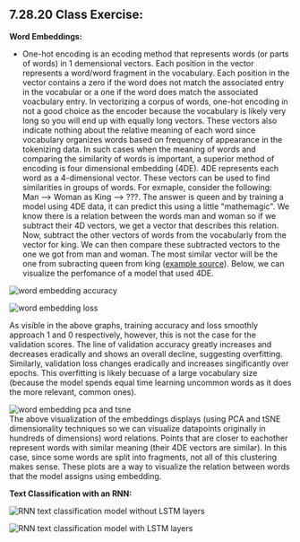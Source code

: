 ## 7.28.20 Class Exercise:<br/>
**Word Embeddings:**<br/>
-  One-hot encoding is an ecoding method that represents words (or parts of words) in 1 demensional vectors. Each position in the vector represents a word/word fragment in the vocabulary. Each position in the vector contains a zero if the word does not match the associated entry in the vocabular or a one if the word does match the associated voacbulary entry. In vectorizing a corpus of words, one-hot encoding in not a good choice as the encoder because the vocabulary is likely very long so you will end up with equally long vectors. These vectors also indicate nothing about the relative meaning of each word since vocabulary organizes words based on frequency of appearance in the tokenizing data. In such cases when the meaning of words and comparing the similarity of words is important, a superior method of encoding is four dimensional embedding (4DE). 4DE represents each word as a 4-dimensional vector. These vectors can be used to find similarities in groups of words. For exmaple, consider the following:<br/>
Man --> Woman as King --> ???. The answer is queen and by training a model using 4DE data, it can predict this using a little "mathemagic". We know there is a relation between the words man and woman so if we subtract their 4D vectors, we get a vector that describes this relation. Now, subtract the other vectors of words from the vocabularly from the vector for king. We can then compare these subtracted vectors to the one we got from man and woman. The most similar vector will be the one from subracting queen from king ([example source](https://www.youtube.com/watch?v=EEk6OiOOT2c)). Below, we can visualize the perfomance of a model that used 4DE.<br/>

![word embedding accuracy](https://aeraposo.github.io/Data-310-Public-Raposo/word_embedding_accuracy.png)<br/>

![word embedding loss](https://aeraposo.github.io/Data-310-Public-Raposo/word_embedding_loss.png)<br/>

As visible in the above graphs, training accuracy and loss smoothly approach 1 and 0 respectively, however, this is not the case for the validation scores. The line of validation accuracy greatly increases and decreases eradically and shows an overall decline, suggesting overfitting. Similarly, validation loss changes eradically and increases singificantly over epochs. This overfitting is likely becuase of a large vocabulary size (because the model spends equal time learning uncommon words as it does the more relevant, common ones).

![word embedding pca and tsne](https://aeraposo.github.io/Data-310-Public-Raposo/pca_tsne_words.png)<br/>
The above visualization of the embeddings displays (using PCA and tSNE dimensionality techniques so we can visualize datapoints originally in hundreds of dimensions) word relations. Points that are closer to eachother represent words with similar meaning (their 4DE vectors are similar). In this case, since some words are split into fragments, not all of this clustering makes sense. These plots are a way to visualize the relation between words that the model assigns using embedding.<br/>

**Text Classification with an RNN:**<br/>

![RNN text classification model without LSTM layers](https://aeraposo.github.io/Data-310-Public-Raposo/RNN_text_class.png)<br/>

![RNN text classification model with LSTM layers](https://aeraposo.github.io/Data-310-Public-Raposo/LSTM_RNN_text_class.png)<br/>
